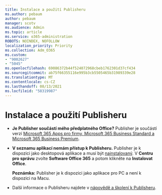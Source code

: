 ```yaml
---
title: Instalace a použití Publisheru
ms.author: pebaum
author: pebaum
manager: scotv
ms.audience: Admin
ms.topic: article
ms.service: o365-administration
ROBOTS: NOINDEX, NOFOLLOW
localization_priority: Priority
ms.collection: Adm_O365
ms.custom:
- "9002627"
- "5045"
ms.openlocfilehash: 69086372b44f524072968cbeb1762301d37cf434
ms.sourcegitcommit: ab75f66355116e995b3cb5505465b31989339e28
ms.translationtype: MT
ms.contentlocale: cs-CZ
ms.lasthandoff: 08/13/2021
ms.locfileid: "58319987"
---
```

# <a name="install-and-use-publisher"></a>Instalace a použití Publisheru

- **Je Publisher součástí mého předplatného Office?** Publisher je součástí verzí [Microsoft 365 Apps pro firmy, Microsoft 365 Business Standard a Microsoft 365 Business Premium](https://products.office.com/compare-all-microsoft-office-products?activetab=tab:primaryr2).
- **V seznamu aplikací nemám přístup k Publisheru.**  Publisher je k dispozici jako desktopová aplikace a musí být [nainstalovaný](https://support.office.com/article/Install-Office-apps-from-Office-365-dcf2d841-dac7-455b-9a77-fc8f7ee92702). V **Centru pro správu** zvolte **Software Office 365** a potom klikněte na **Instalovat Office**. 

    **Poznámka:** Publisher je k dispozici jako aplikace pro PC a není k dispozici na Macu.
- Další informace o Publisheru najdete v [nápovědě a školení k Publisheru](https://support.office.com/publisher).
